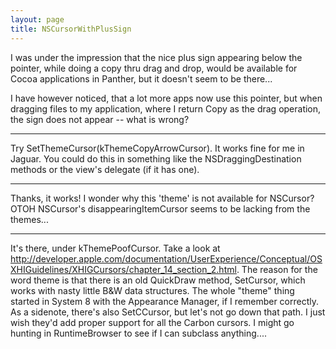 ```yaml
---
layout: page
title: NSCursorWithPlusSign
---
```





I was under the impression that the nice plus sign appearing below the pointer, while doing a copy thru drag and drop, would be available for Cocoa applications in Panther, but it doesn't seem to be there...

I have however noticed, that a lot more apps now use this pointer, but when dragging files to my application, where I return Copy as the drag operation, the sign does not appear -- what is wrong?

----

Try SetThemeCursor(kThemeCopyArrowCursor). It works fine for me in Jaguar. You could do this in something like the NSDraggingDestination methods or the view's delegate (if it has one).

----

Thanks, it works! I wonder why this 'theme' is not available for NSCursor? OTOH NSCursor's disappearingItemCursor seems to be lacking from the themes...

----

It's there, under kThemePoofCursor. Take a look at http://developer.apple.com/documentation/UserExperience/Conceptual/OSXHIGuidelines/XHIGCursors/chapter_14_section_2.html. The reason for the word theme is that there is an old QuickDraw method, SetCursor, which works with nasty little B&W data structures. The whole "theme" thing started in System 8 with the Appearance Manager, if I remember correctly. As a sidenote, there's also SetCCursor, but let's not go down that path. I just wish they'd add proper support for all the Carbon cursors. I might go hunting in RuntimeBrowser to see if I can subclass anything....

